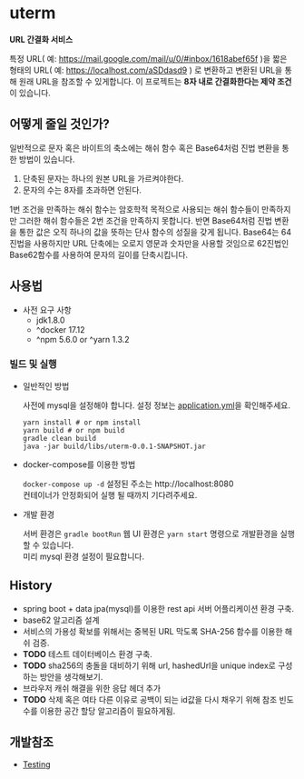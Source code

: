 # uterm
**URL 간결화 서비스**

특정 URL( 예: https://mail.google.com/mail/u/0/#inbox/1618abef65f )을 짧은 형태의 URL( 예: https://localhost.com/aSDdasd9 ) 로 변환하고
변환된 URL을 통해 원래 URL을 참조할 수 있게합니다. 이 프로젝트는 **8자 내로 간결화한다는 제약 조건**이 있습니다. 

## 어떻게 줄일 것인가?
일반적으로 문자 혹은 바이트의 축소에는 해쉬 함수 혹은 Base64처럼 진법 변환을 통한 방법이 있습니다.

1. 단축된 문자는 하나의 원본 URL을 가르켜야한다.
2. 문자의 수는 8자를 초과하면 안된다.

1번 조건을 만족하는 해쉬 함수는 암호학적 목적으로 사용되는 해쉬 함수들이 만족하지만 그러한 해쉬 함수들은 2번 조건을 만족하지 못합니다.
반면 Base64처럼 진법 변환을 통한 값은 오직 하나의 값을 뜻하는 단사 함수의 성질을 갖게 됩니다. Base64는 64진법을 사용하지만 URL 단축에는 오로지
영문과 숫자만을 사용할 것임으로 62진법인 Base62함수를 사용하여 문자의 길이를 단축시킵니다.

## 사용법
* 사전 요구 사항
    * jdk1.8.0
    * ^docker 17.12
    * ^npm 5.6.0 or ^yarn 1.3.2
### 빌드 및 실행
* 일반적인 방법

    사전에 mysql을 설정해야 합니다. 설정 정보는 [application.yml](src/main/resources/application.yml)을 확인해주세요.
    ```shell
    yarn install # or npm install 
    yarn build # or npm build
    gradle clean build
    java -jar build/libs/uterm-0.0.1-SNAPSHOT.jar
    ```
* docker-compose를 이용한 방법

    `docker-compose up -d` 설정된 주소는 http://localhost:8080<br/>
    컨테이너가 안정화되어 실행 될 때까지 기다려주세요.

* 개발 환경

    서버 환경은 `gradle bootRun` 웹 UI 환경은 `yarn start` 명령으로 개발환경을 실행 할 수 있습니다.<br/>
    미리 mysql 환경 설정이 필요합니다.
## History
* spring boot + data jpa(mysql)를 이용한 rest api 서버 어플리케이션 환경 구축.
* base62 알고리즘 설계
* 서비스의 가용성 확보를 위해서는 중복된 URL 막도록 SHA-256 함수를 이용한 해쉬 검증.
* **TODO** 테스트 데이터베이스 환경 구축.
* **TODO** sha256의 충돌을 대비하기 위해 url, hashedUrl을 unique index로 구성하는 방안을 생각해보기.
* 브라우저 캐쉬 해결을 위한 응답 헤더 추가
* **TODO** 삭제 혹은 여타 다른 이유로 공백이 되는 id값을 다시 채우기 위해 참조 빈도수를 이용한 공간 할당 알고리즘이 필요하게됨.

## 개발참조
* [Testing](doc/TESTING.md)